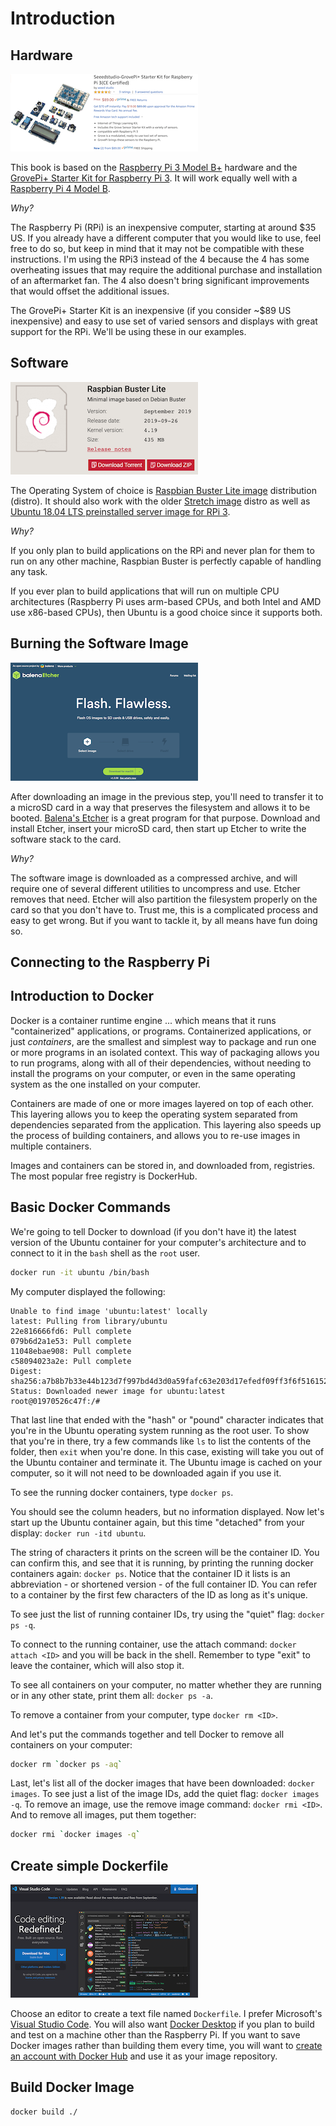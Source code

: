 # Introduction

## Hardware

<img src="images/grove-pi-plus.png" width="300" height="124" />

This book is based on the [Raspberry Pi 3 Model B+](https://www.raspberrypi.org/products/raspberry-pi-3-model-b-plus/) hardware and the [GrovePi+ Starter Kit for Raspberry Pi 3](https://www.amazon.com/Seeedstudio-GrovePi-Starter-Kit-Raspberry-Certified/dp/B01BRCEWV2/).  It will work equally well with a [Raspberry Pi 4 Model B](https://www.raspberrypi.org/products/raspberry-pi-4-model-b/).

*Why?*

The Raspberry Pi (RPi) is an inexpensive computer, starting at around $35 US.  If you already have a different computer that you would like to use, feel free to do so, but keep in mind that it may not be compatible with these instructions.  I'm using the RPi3 instead of the 4 because the 4 has some overheating issues that may require the additional purchase and installation of an aftermarket fan.  The 4 also doesn't bring significant improvements that would offset the additional issues.

The GrovePi+ Starter Kit is an inexpensive (if you consider ~$89 US inexpensive) and easy to use set of varied sensors and displays with great support for the RPi.  We'll be using these in our examples.

## Software

<img src="images/raspbian-buster.png" width="300" height="148" />

The Operating System of choice is [Raspbian Buster Lite image](https://downloads.raspberrypi.org/raspbian_lite_latest) distribution (distro).  It should also work with the older [Stretch image](https://downloads.raspberrypi.org/raspbian_lite/images/raspbian_lite-2019-04-09/2019-04-08-raspbian-stretch-lite.zip) distro as well as [Ubuntu 18.04 LTS preinstalled server image for RPi 3](http://cdimage.ubuntu.com/ubuntu/releases/bionic/release/ubuntu-18.04.3-preinstalled-server-arm64+raspi3.img.xz).

*Why?*

If you only plan to build applications on the RPi and never plan for them to run on any other machine, Raspbian Buster is perfectly capable of handling any task.

If you ever plan to build applications that will run on multiple CPU architectures (Raspberry Pi uses arm-based CPUs, and both Intel and AMD use x86-based CPUs), then Ubuntu is a good choice since it supports both.

## Burning the Software Image

<img src="images/balena-etcher.png" width="300" height="189" />

After downloading an image in the previous step, you'll need to transfer it to a microSD card in a way that preserves the filesystem and allows it to be booted.  [Balena's Etcher](https://www.balena.io/etcher/) is a great program for that purpose.  Download and install Etcher, insert your microSD card, then start up Etcher to write the software stack to the card.

*Why?*

The software image is downloaded as a compressed archive, and will require one of several different utilities to uncompress and use.  Etcher removes that need.  Etcher will also partition the filesystem properly on the card so that you don't have to.  Trust me, this is a complicated process and easy to get wrong.  But if you want to tackle it, by all means have fun doing so.

## Connecting to the Raspberry Pi

## Introduction to Docker

Docker is a container runtime engine ... which means that it runs "containerized" applications, or programs.  Containerized applications, or just *containers*, are the smallest and simplest way to package and run one or more programs in an isolated context.  This way of packaging allows you to run programs, along with all of their dependencies, without needing to install the programs on your computer, or even in the same operating system as the one installed on your computer.

Containers are made of one or more images layered on top of each other.  This layering allows you to keep the operating system separated from dependencies separated from the application.  This layering also speeds up the process of building containers, and allows you to re-use images in multiple containers.

Images and containers can be stored in, and downloaded from, registries.  The most popular free registry is DockerHub.

## Basic Docker Commands

We're going to tell Docker to download (if you don't have it) the latest version of the Ubuntu container for your computer's architecture and to connect to it in the `bash` shell as the `root` user.

``` bash
docker run -it ubuntu /bin/bash
```

My computer displayed the following: 

```
Unable to find image 'ubuntu:latest' locally
latest: Pulling from library/ubuntu
22e816666fd6: Pull complete
079b6d2a1e53: Pull complete
11048ebae908: Pull complete
c58094023a2e: Pull complete
Digest: sha256:a7b8b7b33e44b123d7f997bd4d3d0a59fafc63e203d17efedf09ff3f6f516152
Status: Downloaded newer image for ubuntu:latest
root@01970526c47f:/#
```

That last line that ended with the "hash" or "pound" character indicates that you're in the Ubuntu operating system running as the root user.  To show that you're in there, try a few commands like `ls` to list the contents of the folder, then `exit` when you're done.  In this case, existing will take you out of the Ubuntu container and terminate it.  The Ubuntu image is cached on your computer, so it will not need to be downloaded again if you use it.

To see the running docker containers, type `docker ps`.

You should see the column headers, but no information displayed.  Now let's start up the Ubuntu container again, but this time "detached" from your display: `docker run -itd ubuntu`.

The string of characters it prints on the screen will be the container ID.  You can confirm this, and see that it is running, by printing the running docker containers again: `docker ps`.  Notice that the container ID it lists is an abbreviation - or shortened version - of the full container ID.  You can refer to a container by the first few characters of the ID as long as it's unique.

To see just the list of running container IDs, try using the "quiet" flag: `docker ps -q`.

To connect to the running container, use the attach command: `docker attach <ID>` and you will be back in the shell.  Remember to type "exit" to leave the container, which will also stop it.

To see all containers on your computer, no matter whether they are running or in any other state, print them all: `docker ps -a`.

To remove a container from your computer, type `docker rm <ID>`.

And let's put the commands together and tell Docker to remove all containers on your computer:

``` bash
docker rm `docker ps -aq`
```

Last, let's list all of the docker images that have been downloaded: `docker images`.  To see just a list of the image IDs, add the quiet flag: `docker images -q`.  To remove an image, use the remove image command: `docker rmi <ID>`.  And to remove all images, put them together:

``` bash
docker rmi `docker images -q`
```

## Create simple Dockerfile

<img src="images/visual-studio-code.png" width="300" height="181" />

Choose an editor to create a text file named `Dockerfile`.  I prefer Microsoft's [Visual Studio Code](https://code.visualstudio.com).  You will also want [Docker Desktop](https://www.docker.com/products/docker-desktop) if you plan to build and test on a machine other than the Raspberry Pi.  If you want to save Docker images rather than building them every time, you will want to [create an account with Docker Hub](https://hub.docker.com/signup) and use it as your image repository.

## Build Docker Image

``` bash
docker build ./
```


